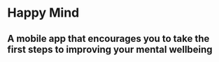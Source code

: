 # Happy Mind

## A mobile app that encourages you to take the first steps to improving your mental wellbeing
